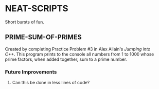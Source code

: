 # NEAT-SCRIPTS
Short bursts of fun.

## PRIME-SUM-OF-PRIMES
Created by completing Practice Problem #3 in Alex Allain's *Jumping into C++*. This program prints to the console all numbers 
from 1 to 1000 whose prime factors, when added together, sum to a prime number.

### Future Improvements
1. Can this be done in less lines of code?
